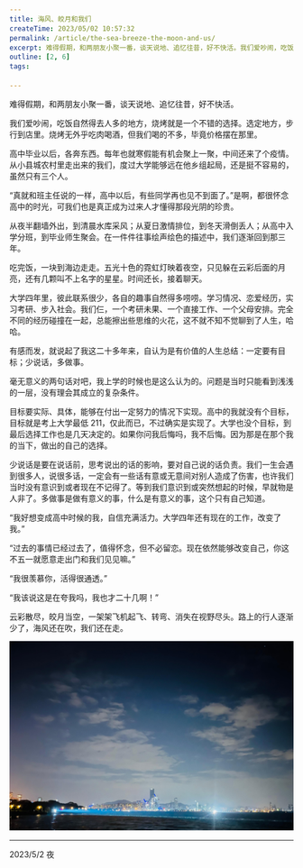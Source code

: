 ```yaml
---
title: 海风、皎月和我们
createTime: 2023/05/02 10:57:32
permalink: /article/the-sea-breeze-the-moon-and-us/
excerpt: 难得假期，和两朋友小聚一番，谈天说地、追忆往昔，好不快活。我们爱吵闹，吃饭自然得去人多的地方，烧烤就是一个不错的选择。选定地方，步行到店里。烧烤无外乎吃肉喝酒，但我们喝的不多，毕竟价格摆在那里。高中毕业以后，各奔东西。每年也就寒假能有机会聚上一聚，中间还来了个疫情。从小县城农村里走出来的我们，...
outline: [2, 6]
tags:

---
```

难得假期，和两朋友小聚一番，谈天说地、追忆往昔，好不快活。



我们爱吵闹，吃饭自然得去人多的地方，烧烤就是一个不错的选择。选定地方，步行到店里。烧烤无外乎吃肉喝酒，但我们喝的不多，毕竟价格摆在那里。

高中毕业以后，各奔东西。每年也就寒假能有机会聚上一聚，中间还来了个疫情。从小县城农村里走出来的我们，度过大学能够远在他乡组起局，还是挺不容易的，虽然只有三个人。

“真就和班主任说的一样，高中以后，有些同学再也见不到面了。”是啊，都很怀念高中的时光，可我们也是真正成为过来人才懂得那段光阴的珍贵。

从夜半翻墙外出，到清晨水库采风；从夏日激情排位，到冬天滑倒丢人；从高中入学分班，到毕业师生聚会。在一件件往事绘声绘色的描述中，我们逐渐回到那三年。



吃完饭，一块到海边走走。五光十色的霓虹灯映着夜空，只见躲在云彩后面的月亮，还有几颗叫不上名字的星星。时间还长，接着聊天。

大学四年里，彼此联系很少，各自的趣事自然得多唠唠。学习情况、恋爱经历，实习考研、步入社会。我们仨，一个考研未果、一个直接工作、一个父母安排。完全不同的经历碰撞在一起，总能擦出些思维的火花，这不就不知不觉聊到了人生，哈哈。



有感而发，就说起了我这二十多年来，自认为是有价值的人生总结：一定要有目标；少说话，多做事。

毫无意义的两句话对吧，我上学的时候也是这么认为的。问题是当时只能看到浅浅的一层，没有理会其成立的复杂条件。

目标要实际、具体，能够在付出一定努力的情况下实现。高中的我就没有个目标，目标就是考上大学最低 211，仅此而已，不过确实是实现了。大学也没个目标，到最后选择工作也是几天决定的。如果你问我后悔吗，我不后悔。因为那是在那个我的当下，做出的自己的选择。

少说话是要在说话前，思考说出的话的影响，要对自己说的话负责。我们一生会遇到很多人，说很多话，一定会有一些话有意或无意间对别人造成了伤害，也许我们当时没有意识到或者现在不记得了。等到我们意识到或突然想起的时候，早就物是人非了。多做事是做有意义的事，什么是有意义的事，这个只有自己知道。



“我好想变成高中时候的我，自信充满活力。大学四年还有现在的工作，改变了我。”

“过去的事情已经过去了，值得怀念，但不必留恋。现在依然能够改变自己，你这不五一就愿意走出门和我们见见嘛。”

“我很羡慕你，活得很通透。”

“我该说这是在夸我吗，我也才二十几啊！”



云彩散尽，皎月当空，一架架飞机起飞、转弯、消失在视野尽头。路上的行人逐渐少了，海风还在吹，我们还在走。



![](../../.vuepress/public/images/1733757415465-0bd9fd60-9948-4aff-bf01-9fc95caae865.jpeg)



---

2023/5/2 夜

